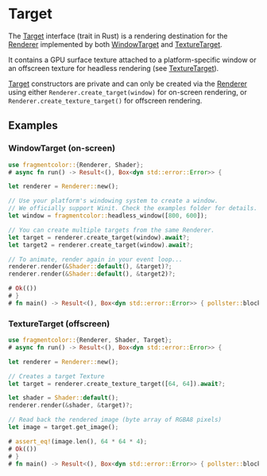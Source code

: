 # Target

The [Target](https://fragmentcolor.org/api/core/target) interface (trait in Rust) is a rendering destination for the [Renderer](https://fragmentcolor.org/api/core/renderer) implemented by both [WindowTarget](https://fragmentcolor.org/api/targets/windowtarget) and [TextureTarget](https://fragmentcolor.org/api/targets/texturetarget).

It contains a GPU surface texture attached to a platform-specific window or an offscreen texture for headless rendering (see [TextureTarget](https://fragmentcolor.org/api/targets/texturetarget)).

[Target](https://fragmentcolor.org/api/core/target) constructors are private and can only be created via the [Renderer](https://fragmentcolor.org/api/core/renderer) using either `Renderer.create_target(window)` for on-screen rendering, or `Renderer.create_texture_target()` for offscreen rendering.

## Examples

### WindowTarget (on-screen)

```rust
use fragmentcolor::{Renderer, Shader};
# async fn run() -> Result<(), Box<dyn std::error::Error>> {

let renderer = Renderer::new();

// Use your platform's windowing system to create a window.
// We officially support Winit. Check the examples folder for details.
let window = fragmentcolor::headless_window([800, 600]);

// You can create multiple targets from the same Renderer.
let target = renderer.create_target(window).await?;
let target2 = renderer.create_target(window).await?;

// To animate, render again in your event loop...
renderer.render(&Shader::default(), &target)?;
renderer.render(&Shader::default(), &target2)?;

# Ok(())
# }
# fn main() -> Result<(), Box<dyn std::error::Error>> { pollster::block_on(run()) }
```

### TextureTarget (offscreen)

```rust
use fragmentcolor::{Renderer, Shader, Target};
# async fn run() -> Result<(), Box<dyn std::error::Error>> {

let renderer = Renderer::new();

// Creates a target Texture
let target = renderer.create_texture_target([64, 64]).await?;

let shader = Shader::default();
renderer.render(&shader, &target)?;

// Read back the rendered image (byte array of RGBA8 pixels)
let image = target.get_image();

# assert_eq!(image.len(), 64 * 64 * 4);
# Ok(())
# }
# fn main() -> Result<(), Box<dyn std::error::Error>> { pollster::block_on(run()) }
```
